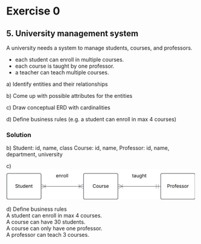 # Exercise 0

## 5. University management system

A university needs a system to manage students, courses, and professors.

- each student can enroll in multiple courses.
- each course is taught by one professor.
- a teacher can teach multiple courses.

a) Identify entities and their relationships

b) Come up with possible attributes for the entities

c) Draw conceptual ERD with cardinalities

d) Define business rules (e.g. a student can enroll in max 4 courses)


### Solution

b) 
Student: id, name, class
Course: id, name, 
Professor: id, name, department, university

c)
<img src = "../assets/initial_conceptual_model_ex5.png" width=500>

d) Define business rules  
A student can enroll in max 4 courses.  
A course can have 30 students.  
A course can only have one professor.  
A professor can teach 3 courses. 



























